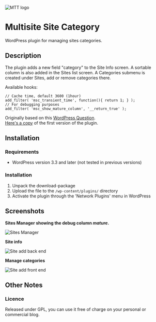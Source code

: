 ![MTT logo](https://raw.github.com/brasofilo/Private-Comments-in-CPT/master/logo.png)

# Multisite Site Category
WordPress plugin for managing sites categories.

## Description
The plugin adds a new field "category" to the Site Info screen. 
A sortable column is also added in the Sites list screen.
A Categories submenu is created under Sites, add or remove categories there.

Available hooks:
```
// Cache time, default 3600 (1hour)
add_filter( 'msc_transient_time', function(){ return 1; } );
// For debugging purposes
add_filter( 'msc_show_mature_column', '__return_true' );
```

Originally based on this [WordPress Question](http://wordpress.stackexchange.com/q/50235/12615).  
[Here's a copy](https://gist.github.com/brasofilo/6715423) of the first version of the plugin.

## Installation
### Requirements
* WordPress version 3.3 and later (not tested in previous versions)

### Installation
1. Unpack the download-package
1. Upload the file to the `/wp-content/plugins/` directory
1. Activate the plugin through the 'Network Plugins' menu in WordPress

## Screenshots
**Sites Manager showing the debug column *mature*.**

![Sites Manager](https://github.com/brasofilo/multisite-site-category/raw/master/img/screenshot-1.png)

**Site info**

![Site add back end](https://github.com/brasofilo/multisite-site-category/raw/master/img/screenshot-2.png)

**Manage categories**

![Site add front end](https://github.com/brasofilo/multisite-site-category/raw/master/img/screenshot-3.png)


## Other Notes
### Licence
Released under GPL, you can use it free of charge on your personal or commercial blog.